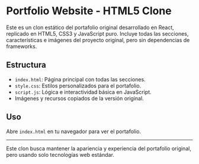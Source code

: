 # Portfolio Website - HTML5 Clone

Este es un clon estático del portafolio original desarrollado en React, replicado en HTML5, CSS3 y JavaScript puro. Incluye todas las secciones, características e imágenes del proyecto original, pero sin dependencias de frameworks.

## Estructura
- `index.html`: Página principal con todas las secciones.
- `style.css`: Estilos personalizados para el portafolio.
- `script.js`: Lógica e interactividad básica en JavaScript.
- Imágenes y recursos copiados de la versión original.

## Uso
Abre `index.html` en tu navegador para ver el portafolio.

---

Este clon busca mantener la apariencia y experiencia del portafolio original, pero usando solo tecnologías web estándar. 